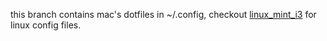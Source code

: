 this branch contains mac's dotfiles in ~/.config, checkout [linux_mint_i3](https://github.com/mnjm/dotfiles/tree/linux_mint_i3) for linux config files.
